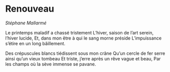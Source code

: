 # Renouveau

*Stéphane Mallarmé*

Le printemps maladif a chassé tristement
L’hiver, saison de l’art serein, l’hiver lucide,
Et, dans mon être à qui le sang morne préside
L’impuissance s’étire en un long bâillement.

Des crépuscules blancs tiédissent sous mon crâne
Qu’un cercle de fer serre ainsi qu’un vieux tombeau
Et triste, j’erre après un rêve vague et beau,
Par les champs où la sève immense se pavane.
